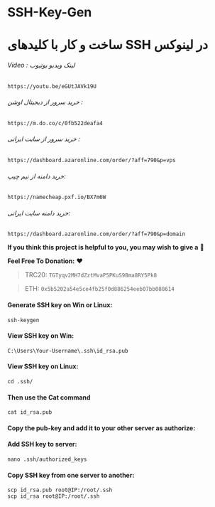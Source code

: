 # SSH-Key-Gen
# ساخت و کار با کلیدهای SSH در لینوکس


###### Video : لینک ویدیو یوتیوب
```
https://youtu.be/eGUtJAVk19U
```

###### خرید سرور از دیجیتال اوشن :
```
https://m.do.co/c/0fb522deafa4
```
###### خرید سرور از سایت ایرانی : 
```
https://dashboard.azaronline.com/order/?aff=790&p=vps
```
###### خرید دامنه از نیم چیپ: 
```
https://namecheap.pxf.io/BX7m6W
```
###### خرید دامنه سایت ایرانی: 
```
https://dashboard.azaronline.com/order/?aff=790&p=domain
```



**If you think this project is helpful to you, you may wish to give a** 🌟

**Feel Free To Donation:** ❤️

>TRC20: ```TGTyqv2MH7dZztMvaP5PKuS9Bma8RY5Pk8```

>ETH: ```0x5b5202a54e5ce4fb25f0d886254eeb07bb088614```

#### Generate SSH key on Win or Linux:
```
ssh-keygen
```

#### View SSH key on Win:
```
C:\Users\Your-Username\.ssh\id_rsa.pub
```

#### View SSH key on Linux:
```
cd .ssh/
```
#### Then use the Cat command
```
cat id_rsa.pub
```

#### Copy the pub-key and add it to your other server as authorize:

#### Add SSH key to server:
```
nano .ssh/authorized_keys
```

#### Copy SSH key from one server to another:
```
scp id_rsa.pub root@IP:/root/.ssh
scp id_rsa root@IP:/root/.ssh
```
